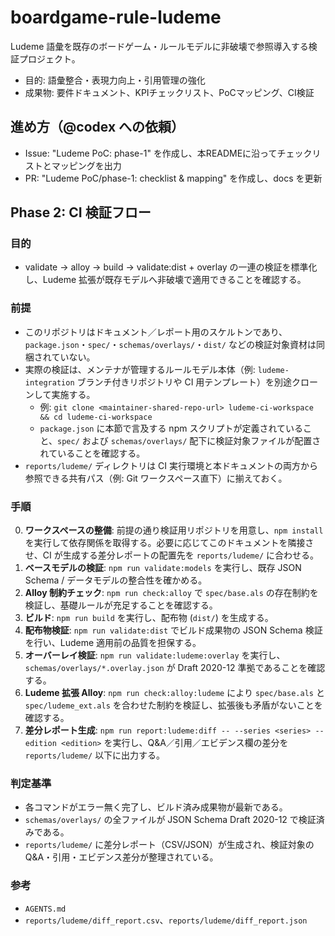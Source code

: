 # boardgame-rule-ludeme

Ludeme 語彙を既存のボードゲーム・ルールモデルに非破壊で参照導入する検証プロジェクト。
- 目的: 語彙整合・表現力向上・引用管理の強化
- 成果物: 要件ドキュメント、KPIチェックリスト、PoCマッピング、CI検証

## 進め方（@codex への依頼）
- Issue: "Ludeme PoC: phase-1" を作成し、本READMEに沿ってチェックリストとマッピングを出力
- PR: "Ludeme PoC/phase-1: checklist & mapping" を作成し、docs を更新

## Phase 2: CI 検証フロー

### 目的
- validate → alloy → build → validate:dist + overlay の一連の検証を標準化し、Ludeme 拡張が既存モデルへ非破壊で適用できることを確認する。

### 前提
- このリポジトリはドキュメント／レポート用のスケルトンであり、`package.json`・`spec/`・`schemas/overlays/`・`dist/` などの検証対象資材は同梱されていない。
- 実際の検証は、メンテナが管理するルールモデル本体（例: `ludeme-integration` ブランチ付きリポジトリや CI 用テンプレート）を別途クローンして実施する。
  - 例: `git clone <maintainer-shared-repo-url> ludeme-ci-workspace && cd ludeme-ci-workspace`
  - `package.json` に本節で言及する npm スクリプトが定義されていること、`spec/` および `schemas/overlays/` 配下に検証対象ファイルが配置されていることを確認する。
- `reports/ludeme/` ディレクトリは CI 実行環境と本ドキュメントの両方から参照できる共有パス（例: Git ワークスペース直下）に揃えておく。

### 手順
0. **ワークスペースの整備**: 前提の通り検証用リポジトリを用意し、`npm install` を実行して依存関係を取得する。必要に応じてこのドキュメントを隣接させ、CI が生成する差分レポートの配置先を `reports/ludeme/` に合わせる。
1. **ベースモデルの検証**: `npm run validate:models` を実行し、既存 JSON Schema / データモデルの整合性を確かめる。
2. **Alloy 制約チェック**: `npm run check:alloy` で `spec/base.als` の存在制約を検証し、基礎ルールが充足することを確認する。
3. **ビルド**: `npm run build` を実行し、配布物 (`dist/`) を生成する。
4. **配布物検証**: `npm run validate:dist` でビルド成果物の JSON Schema 検証を行い、Ludeme 適用前の品質を担保する。
5. **オーバーレイ検証**: `npm run validate:ludeme:overlay` を実行し、`schemas/overlays/*.overlay.json` が Draft 2020-12 準拠であることを確認する。
6. **Ludeme 拡張 Alloy**: `npm run check:alloy:ludeme` により `spec/base.als` と `spec/ludeme_ext.als` を合わせた制約を検証し、拡張後も矛盾がないことを確認する。
7. **差分レポート生成**: `npm run report:ludeme:diff -- --series <series> --edition <edition>` を実行し、Q&A／引用／エビデンス欄の差分を `reports/ludeme/` 以下に出力する。

### 判定基準
- 各コマンドがエラー無く完了し、ビルド済み成果物が最新である。
- `schemas/overlays/` の全ファイルが JSON Schema Draft 2020-12 で検証済みである。
- `reports/ludeme/` に差分レポート（CSV/JSON）が生成され、検証対象の Q&A・引用・エビデンス差分が整理されている。

### 参考
- `AGENTS.md`
- `reports/ludeme/diff_report.csv`、`reports/ludeme/diff_report.json`
